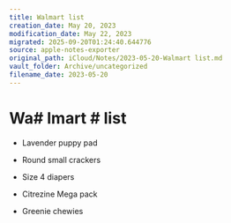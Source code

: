 ```yaml
---
title: Walmart list
creation_date: May 20, 2023
modification_date: May 22, 2023
migrated: 2025-09-20T01:24:40.644776
source: apple-notes-exporter
original_path: iCloud/Notes/2023-05-20-Walmart list.md
vault_folder: Archive/uncategorized
filename_date: 2023-05-20
---
```



# Wa# lmart # list

* Lavender puppy pad
* Round small crackers 

* Size 4 diapers
* Citrezine Mega pack

* Greenie chewies 

